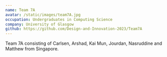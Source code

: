 ```yaml
---
name: Team 7A
avatar: /static/images/team7A.jpg
occupation: Undergraduates in Computing Science
company: University of Glasgow
github: https://github.com/Design-and-Innovation-2023/Team7A
---
```


Team 7A consisting of Carlsen, Arshad, Kai Mun, Jourdan, Nasruddine and Matthew from Singapore.
